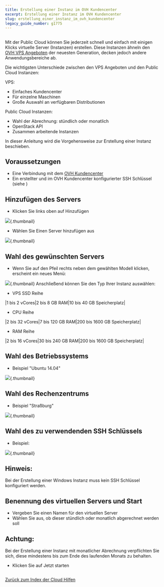 ```yaml
---
title: Erstellung einer Instanz im OVH Kundencenter
excerpt: Erstellung einer Instanz im OVH Kundencenter
slug: erstellung_einer_instanz_im_ovh_kundencenter
legacy_guide_number: g1775
---
```



## 
Mit der Public Cloud können Sie jederzeit schnell und einfach mit einigen Klicks virtuelle Server (Instanzen) erstellen.
Diese Instanzen ähneln den [OVH VPS Angeboten](https://www.ovh.de/virtual_server/) der neuesten Generation, decken jedoch andere Anwendungsbereiche ab.

Die wichtigsten Unterschiede zwischen den VPS Angeboten und den Public Cloud Instanzen:

VPS:


- Einfaches Kundencenter
- Für einzelne Maschinen
- Große Auswahl an verfügbaren Distributionen


Public Cloud Instanzen:


- Wahl der Abrechnung: stündlich oder monatlich
- OpenStack API
- Zusammen arbeitende Instanzen


In dieser Anleitung wird die Vorgehensweise zur Erstellung einer Instanz beschieben.


## Voraussetzungen

- Eine Verbindung mit dem [OVH Kundencenter](https://www.ovh.com/manager/cloud/)
- Ein erstellter und im OVH Kundencenter konfigurierter SSH Schlüssel (siehe []({legacy}1769))




## Hinzufügen des Servers

- Klicken Sie links oben auf Hinzufügen



![](images/img_2707.jpg){.thumbnail}

- Wählen Sie Einen Server hinzufügen aus



![](images/img_2708.jpg){.thumbnail}


## Wahl des gewünschten Servers

- Wenn Sie auf den Pfeil rechts neben dem gewählten Modell klicken, erscheint ein neues Menü:



![](images/img_2709.jpg){.thumbnail}
Anschließend können Sie den Typ Ihrer Instanz auswählen:

- VPS SSD Reihe

|1 bis 2 vCores|2 bis 8 GB RAM|10 bis 40 GB Speicherplatz|



- CPU Reihe

|2 bis 32 vCores|7 bis 120 GB RAM|200 bis 1600 GB Speicherplatz|



- RAM Reihe

|2 bis 16 vCores|30 bis 240 GB RAM|200 bis 1600 GB Speicherplatz|




## Wahl des Betriebssystems

- Beispiel "Ubuntu 14.04"



![](images/img_2710.jpg){.thumbnail}


## Wahl des Rechenzentrums

- Beispiel "Straßburg"



![](images/img_2711.jpg){.thumbnail}


## Wahl des zu verwendenden SSH Schlüssels

- Beispiel:



![](images/img_2712.jpg){.thumbnail}

## Hinweis:
Bei der Erstellung einer Windows Instanz muss kein SSH Schlüssel konfiguriert werden.


## Benennung des virtuellen Servers und Start

- Vergeben Sie einen Namen für den virtuellen Server
- Wählen Sie aus, ob dieser stündlich oder monatlich abgerechnet werden soll



## Achtung:
Bei der Erstellung einer Instanz mit monatlicher Abrechnung verpflichten Sie sich, diese mindestens bis zum Ende des laufenden Monats zu behalten.

- Klicken Sie auf Jetzt starten




## 
[Zurück zum Index der Cloud Hilfen]({legacy}1785)


